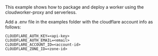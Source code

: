 This example shows how to package and deploy a worker using the cloudworker-proxy and serverless.

Add a .env file in the examples folder with the cloudflare account info as follows:
```
CLOUDFLARE_AUTH_KEY=<api-key>
CLOUDFLARE_AUTH_EMAIL=<email>
CLOUDFLARE_ACCOUNT_ID=<account-id>
CLOUDFLARE_ZONE_ID=<zone-id>
```